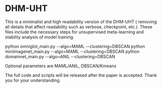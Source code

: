 # DHM-UHT
This is a minimalist and high readability version of the DHM-UHT ( removing all details that affect readability such as verbose, checkpoint, etc.). These files include the necessary steps for unsupervised meta-learning and stability analysis of model training.

python omniglot_main.py --algo=MAML --clustering=DBSCAN
python miniimagenet_main.py --algo=MAML --clustering=DBSCAN
python domainnet_main.py --algo=ANIL --clustering=DBSCAN

Optional parameters are MAML/ANIL, DBSCAN/Kmeans

The full code and scripts will be released after the paper is accepted. Thank you for your understanding.
